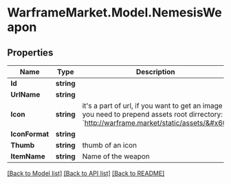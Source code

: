 # WarframeMarket.Model.NemesisWeapon

## Properties

Name | Type | Description | Notes
------------ | ------------- | ------------- | -------------
**Id** | **string** |  | [optional] 
**UrlName** | **string** |  | [optional] 
**Icon** | **string** | it&#39;s a part of url, if you want to get an image you need to prepend assets root dirrectory: &#x60;http://warframe.market/static/assets/&#x60;  | [optional] 
**IconFormat** | **string** |  | [optional] 
**Thumb** | **string** | thumb of an icon | [optional] 
**ItemName** | **string** | Name of the weapon | [optional] 

[[Back to Model list]](../README.md#documentation-for-models) [[Back to API list]](../README.md#documentation-for-api-endpoints) [[Back to README]](../README.md)

